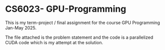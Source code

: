 # CS6023- GPU-Programming

This is my term-project / final assignment for the course GPU Programming Jan-May 2025. 

The file attached is the problem statement and the code is a parallelized CUDA code which is my attempt at the solution.

